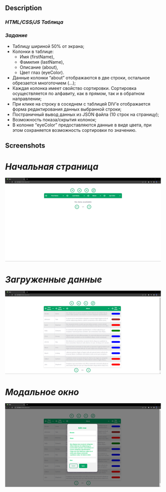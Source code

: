 
## Description

### *HTML/CSS/JS Таблица*

### *Задание*

- Таблицу шириной 50% от экрана;
- Колонки в таблице: 
    - Имя (firstName), 
    - Фамилия (lastName), 
    - Описание (about),
    - Цвет глаз (eyeColor).
- Данные колонки “about” отображаются в две строки, остальное обрезается многоточием (...);
- Каждая колонка имеет свойство сортировки. Сортировка осуществляется по алфавиту, как в прямом, так и в обратном направлении;
- При клике на строку в соседнем с таблицей DIV’е отображается форма редактирования данных выбранной строки;
- Постраничный вывод данных из JSON файла (10 строк на страницу);
- Возможность показа/скрытия колонок;
- В колонке “eyeColor” предоставляются данные в виде цвета, при этом сохраняется возможность сортировки по значению.


## Screenshots

# *Начальная страница*

![Start page](https://github.com/glycosupport/infotecs-js-test/blob/main/screenshots/start-page.png?raw=true)

# *Загруженные данные*

![Loaded data](https://github.com/glycosupport/infotecs-js-test/blob/main/screenshots/load-data.png?raw=true)

# *Модальное окно*

![Modal](https://github.com/glycosupport/infotecs-js-test/blob/main/screenshots/modal.png?raw=true)